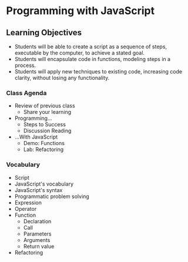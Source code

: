 # Programming with JavaScript

## Learning Objectives
- Students will be able to create a script as a sequence of steps, executable by the computer, to achieve a stated goal.
- Students will encapsulate code in functions, modeling steps in a process. 
- Students will apply new techniques to existing code, increasing code clarity, without losing any functionality. 

### Class Agenda

- Review of previous class
  - Share your learning
- Programming...
  - Steps to Success
  - Discussion Reading
- ...With JavaScript
  - Demo: Functions
  - Lab: Refactoring

### Vocabulary
 
- Script
- JavaScript's vocabulary
- JavaScript's syntax
- Programmatic problem solving
- Expression
- Operator
- Function
  - Declaration
  - Call
  - Parameters
  - Arguments
  - Return value
- Refactoring
